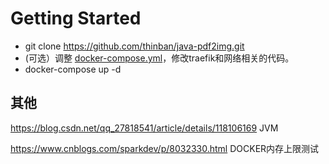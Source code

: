 # Getting Started

- git clone https://github.com/thinban/java-pdf2img.git
- (可选）调整 [docker-compose.yml](docker-compose.yml)，修改traefik和网络相关的代码。
- docker-compose up -d

## 其他

https://blog.csdn.net/qq_27818541/article/details/118106169  JVM

https://www.cnblogs.com/sparkdev/p/8032330.html  DOCKER内存上限测试